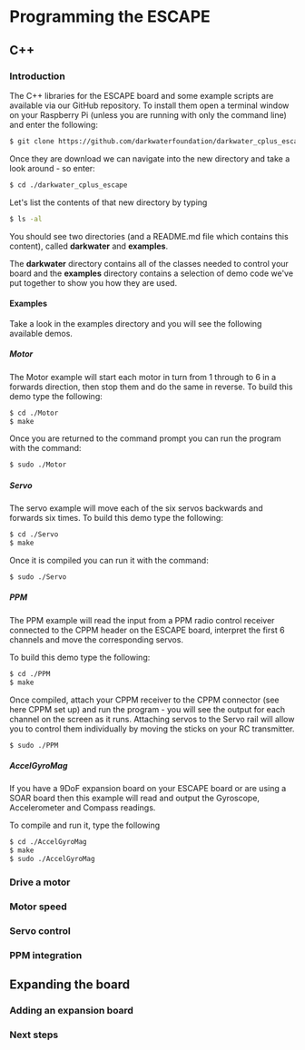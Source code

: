 # Programming the ESCAPE

## C++

### Introduction

The C++ libraries for the ESCAPE board and some example scripts are available via our GitHub repository. To install them open a terminal window on your Raspberry Pi (unless you are running with only the command line) and enter the following:

``` bash
$ git clone https://github.com/darkwaterfoundation/darkwater_cplus_escape.git
```

Once they are download we can navigate into the new directory and take a look around - so enter:

``` bash
$ cd ./darkwater_cplus_escape
```

Let's list the contents of that new directory by typing

``` bash
$ ls -al
```

You should see two directories (and a README.md file which contains this content), called **darkwater** and **examples**. 

The **darkwater** directory contains all of the classes needed to control your board and the **examples** directory contains a selection of demo code we've put together to show you how they are used.

#### Examples

Take a look in the examples directory and you will see the following available demos.

##### Motor

The Motor example will start each motor in turn from 1 through to 6 in a forwards direction, then stop them and do the same in reverse. To build this demo type the following:

``` bash
$ cd ./Motor
$ make
```

Once you are returned to the command prompt you can run the program with the command:

``` bash
$ sudo ./Motor
```

##### Servo

The servo example will move each of the six servos backwards and forwards six times. To build this demo type the following:

``` bash
$ cd ./Servo
$ make
```

Once it is compiled you can run it with the command:

``` bash
$ sudo ./Servo
```

##### PPM

The PPM example will read the input from a PPM radio control receiver connected to the CPPM header on the ESCAPE board, interpret the first 6 channels and move the corresponding servos.

To build this demo type the following:

``` bash
$ cd ./PPM
$ make
```

Once compiled, attach your CPPM receiver to the CPPM connector (see here CPPM set up) and run the program - you will see the output for each channel on the screen as it runs. Attaching servos to the Servo rail will allow you to control them individually by moving the sticks on your RC transmitter.

``` bash
$ sudo ./PPM
```

##### AccelGyroMag

If you have a 9DoF expansion board on your ESCAPE board or are using a SOAR board then this example will read and output the Gyroscope, Accelerometer and Compass readings.

To compile and run it, type the following

``` bash
$ cd ./AccelGyroMag
$ make
$ sudo ./AccelGyroMag
```

### Drive a motor
### Motor speed
### Servo control
### PPM integration

## Expanding the board

### Adding an expansion board

### Next steps